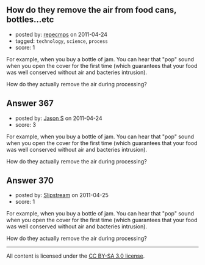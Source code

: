 ## How do they remove the air from food cans, bottles...etc

- posted by: [repecmps](https://stackexchange.com/users/-1/173-repecmps) on 2011-04-24
- tagged: `technology`, `science`, `process`
- score: 1

For example, when you buy a bottle of jam. You can hear that "pop" sound when you open the cover for the first time (which guarantees that your food was well conserved without air and bacteries intrusion).

How do they actually remove the air during processing?


## Answer 367

- posted by: [Jason S](https://stackexchange.com/users/-1/77-jason-s) on 2011-04-24
- score: 3

For example, when you buy a bottle of jam. You can hear that "pop" sound when you open the cover for the first time (which guarantees that your food was well conserved without air and bacteries intrusion).

How do they actually remove the air during processing?


## Answer 370

- posted by: [Slipstream](https://stackexchange.com/users/-1/39-slipstream) on 2011-04-25
- score: 1

For example, when you buy a bottle of jam. You can hear that "pop" sound when you open the cover for the first time (which guarantees that your food was well conserved without air and bacteries intrusion).

How do they actually remove the air during processing?



---

All content is licensed under the [CC BY-SA 3.0 license](https://creativecommons.org/licenses/by-sa/3.0/).
